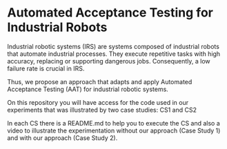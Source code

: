 # Automated Acceptance Testing for Industrial Robots

Industrial robotic systems (IRS) are systems composed of industrial robots that automate industrial processes. They execute repetitive tasks with high accuracy, replacing or supporting dangerous jobs. Consequently, a low failure rate is crucial in IRS. 

Thus, we propose an approach that adapts and apply Automated Acceptance Testing (AAT)  for industrial robotic systems.

On this repository you will have access for the code used in our experiments that was illustrated by two case studies: CS1 and CS2

In each CS there is a README.md to help you to execute the CS and also a video to illustrate the experimentation without our approach (Case Study 1) and 
with our approach (Case Study 2).
